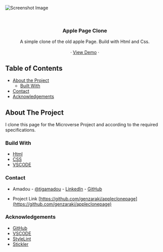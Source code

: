 <!-- PROJECT LOGO -->
![Screenshot Image](images/screen-shot.png)

<br />
<p align="center">
  
   <h3 align="center">Apple Page Clone</h3>

  <p align="center">
    A simple clone of the old apple Page. Build with Html and Css.
    <br />    
    <br />
    ·
     <a href="https://rawcdn.githack.com/genzaraki/applepageclone/7458f2dc520c98c02f66e021fc6238e63b92eac9/index.html">View Demo</a>
    ·    
  </p>
</p>

<!-- TABLE OF CONTENTS -->
## Table of Contents

* [About the Project](#about-the-project)
  * [Built With](#built-with)
* [Contact](#contact)
* [Acknowledgements](#acknowledgements)



<!-- ABOUT THE PROJECT -->
## About The Project

  I clone this page for  the Microverse Project and according to the required specifications.  


### Build With

* [Html]()
* [CSS]()
* [VSCODE]()


### Contact
* Amadou - [@tigamadou](https://twitter.com/tigamadou) - [LinkedIn](https://www.linkedin.com/in/amadou-ibrahim-75769167) - [GitHub](https://github.com/genzaraki)

* Project Link [https://github.com/genzaraki/appleclonepage](https://github.com/genzaraki/appleclonepage)

### Acknowledgements

* [GitHub](https://github.com)
* [VSCODE]()
* [StyleLint]()
* [Stickler]()

